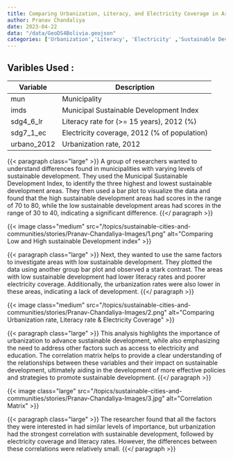 ```yaml
---
title: Comparing Urbanization, Literacy, and Electricity Coverage in Areas of High and Low of Sustainable Development in Bolivia
author: Pranav Chandaliya
date: 2023-04-22
data: "/data/GeoDS4Bolivia.geojson"
categories: ['Urbanization','Literacy', 'Electricity' ,'Sustainable Development']
---
```


## **Varibles Used :**


| Variable | Description |
|----------|-------------|
| mun | Municipality |
| imds | Municipal Sustainable Development Index |
| sdg4_6_lr | Literacy rate for (>= 15 years), 2012 (%) |
| sdg7_1_ec | Electricity coverage, 2012 (% of population) |
| urbano_2012 | Urbanization rate, 2012 |


{{< paragraph class="large" >}}
A group of researchers wanted to understand differences found in municipalities with varying levels of sustainable development. They used the Municipal Sustainable Development Index, to identify the three highest and lowest sustainable development areas. They then used a bar plot to visualize the data and found that the high sustainable development areas had scores in the range of 70 to 80, while the low sustainable development areas had scores in the range of 30 to 40, indicating a significant difference.
{{</ paragraph >}}


{{< image class="medium" src="/topics/sustainable-cities-and-communities/stories/Pranav-Chandaliya-Images/1.png" alt="Comparing Low and High sustainable Development index" >}}


{{< paragraph class="large" >}}
Next, they wanted to use the same factors to investigate areas with low sustainable development. They plotted the data using another group bar plot and observed a stark contrast. The areas with low sustainable development had lower literacy rates and poorer electricity coverage. Additionally, the urbanization rates were also lower in these areas, indicating a lack of development.
{{</ paragraph >}}


{{< image class="medium" src="/topics/sustainable-cities-and-communities/stories/Pranav-Chandaliya-Images/2.png" alt="Comparing Urbanization rate, Literacy rate & Electricity Coverage" >}}

{{< paragraph class="large" >}}
This analysis highlights the importance of urbanization to advance sustainable development, while also emphasizing the need to address other factors such as access to electricity and education. The correlation matrix helps to provide a clear understanding of the relationships between these variables and their impact on sustainable development, ultimately aiding in the development of more effective policies and strategies to promote sustainable development.
{{</ paragraph >}}



{{< image class="large" src="/topics/sustainable-cities-and-communities/stories/Pranav-Chandaliya-Images/3.jpg" alt="Correlation Matrix" >}}

{{< paragraph class="large" >}}
The researcher found that all the factors they were interested in had similar levels of importance, but urbanization had the strongest correlation with sustainable development, followed by electricity coverage and literacy rates. However, the differences between these correlations were relatively small.
{{</ paragraph >}}